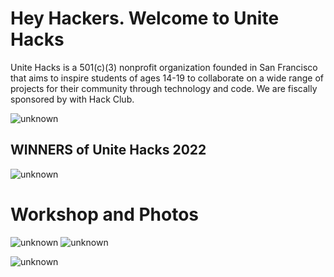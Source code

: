 # Hey Hackers. Welcome to Unite Hacks

Unite Hacks is a 501(c)(3) nonprofit organization founded in San Francisco that aims to inspire students of ages 14-19 to collaborate on a wide range of projects for their community through technology and code. We are fiscally sponsored by with Hack Club.

![unknown](https://user-images.githubusercontent.com/70272280/204913109-9293e343-d8a8-4c39-90d7-39cccbfc45c6.png)

## WINNERS of Unite Hacks 2022

![unknown](https://user-images.githubusercontent.com/70272280/204913557-e527b3ff-3638-4bbf-bef1-3f159aaddcce.png)

# Workshop and Photos

![unknown](https://user-images.githubusercontent.com/70272280/204913953-a2368b82-dc50-4771-ab9c-376a8be1f0e3.png) ![unknown](https://user-images.githubusercontent.com/70272280/204914103-a1ae0d63-d2f0-4c86-9d33-ade1ac6d0df3.png)

![unknown](https://user-images.githubusercontent.com/70272280/204914222-3ef8b2c4-1c6a-44df-8690-edb0d244b86f.png)
